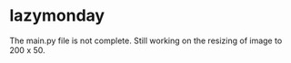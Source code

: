 # lazymonday

The main.py file is not complete. Still working on the resizing of image to 200 x 50.
